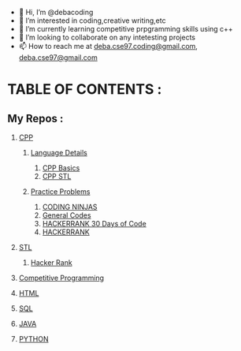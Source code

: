 - 👋 Hi, I’m @debacoding
- 👀 I’m interested in coding,creative writing,etc
- 🌱 I’m currently learning competitive prpgramming skills using c++
- 💞️ I’m looking to collaborate on any intetesting projects 
- 📫 How to reach me at deba.cse97.coding@gmail.com, deba.cse97@gmail.com

<!---
debacoding/debacoding is a ✨ special ✨ repository because its `README.md` (this file) appears on your GitHub profile.
You can click the Preview link to take a look at your changes.
--->

# TABLE OF CONTENTS : 
## My Repos :
1. [CPP](https://github.com/debacoding/CPP)
   1. [Language Details](https://github.com/debacoding/CPP/tree/main/Language%20Details)
      1. [CPP Basics](https://github.com/debacoding/CPP/tree/main/Language%20Details/CPP%20Basics)
      2. [CPP STL](https://github.com/debacoding/CPP/tree/main/Language%20Details/CPP%20STL)
     
   2. [Practice Problems](https://github.com/debacoding/CPP/tree/main/Practice%20Problems)
      1. [CODING NINJAS](https://github.com/debacoding/CPP/tree/main/Practice%20Problems/CODING%20NINJAS)
      2. [General Codes](https://github.com/debacoding/CPP/tree/main/Practice%20Problems/GENERAL%20CODES)
      3. [HACKERRANK 30 Days of Code](https://github.com/debacoding/CPP/tree/main/Practice%20Problems/HACKERRANK%2030%20Days%20of%20Code)
      4. [HACKERRANK](https://github.com/debacoding/CPP/tree/main/Practice%20Problems/HACKERRANK)
2. [STL](https://github.com/debacoding/STL)
   1. [Hacker Rank]()
3. [Competitive Programming](https://github.com/debacoding/Competitive-Programming)
  
4. [HTML](https://github.com/debacoding/HTML)
  
5. [SQL](https://github.com/debacoding/SQL)
   
6. [JAVA](https://github.com/debacoding/JAVA)
   
7. [PYTHON](https://github.com/debacoding/PYTHON)
   








